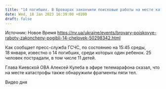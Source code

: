 ```yaml
---
title: "14 погибших. В Броварах закончили поисковые работы на месте катастрофы вертолета"
date: Wed, 18 Jan 2023 16:39:00 +0200
draft: false
---
```

Источник: Новое Время https://nv.ua/ukraine/events/brovary-poiskovye-raboty-zakoncheny-pogibli-14-chelovek-50298342.html


 Как сообщает пресс-служба ГСЧС, по состоянию на 15:45 среды, 18 января, известно о 14 погибших, среди которых один ребенок. 25 человек пострадали, в том числе 11 детей.

Глава Киевской ОВА Алексей Кулеба в эфире телемарафона сказал, что на месте катастрофы также обнаружили фрагменты пяти тел.

  Видео дня   
